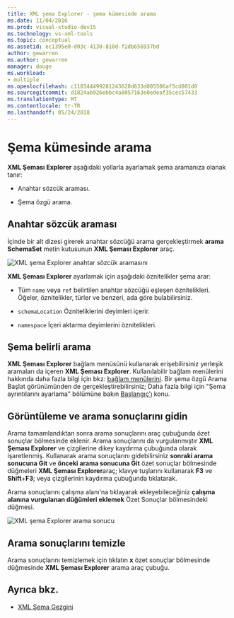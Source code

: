 ```yaml
---
title: XML şema Explorer - şema kümesinde arama
ms.date: 11/04/2016
ms.prod: visual-studio-dev15
ms.technology: vs-xml-tools
ms.topic: conceptual
ms.assetid: ec1395e0-d03c-4130-810d-f2db656937bd
author: gewarren
ms.author: gewarren
manager: douge
ms.workload:
- multiple
ms.openlocfilehash: c110344499281243628d633d005506af5cd801d0
ms.sourcegitcommit: d1824ab926ebbc4a8057163e0edeaf35cec57433
ms.translationtype: MT
ms.contentlocale: tr-TR
ms.lasthandoff: 05/24/2018
---
```

# <a name="search-the-schema-set"></a>Şema kümesinde arama

**XML Şeması Explorer** aşağıdaki yollarla ayarlamak şema aramanıza olanak tanır:

-   Anahtar sözcük araması.

-   Şema özgü arama.

## <a name="keyword-search"></a>Anahtar sözcük araması

 İçinde bir alt dizesi girerek anahtar sözcüğü arama gerçekleştirmek **arama SchemaSet** metin kutusunun **XML Şeması Explorer** araç.

 ![XML şema Explorer anahtar sözcük aramasını](../xml-tools/media/schemaexplorersearch.gif "SchemaExplorerSearch")

 **XML Şeması Explorer** ayarlamak için aşağıdaki öznitelikler şema arar:

-   Tüm `name` veya `ref` belirtilen anahtar sözcüğü eşleşen öznitelikleri. Öğeler, öznitelikler, türler ve benzeri, ada göre bulabilirsiniz.

-   `schemaLocation` Özniteliklerini deyimleri içerir.

-   `namespace` İçeri aktarma deyimlerini öznitelikleri.

## <a name="schema-specific-search"></a>Şema belirli arama

 **XML Şeması Explorer** bağlam menüsünü kullanarak erişebilirsiniz yerleşik aramaları da içeren **XML Şeması Explorer**. Kullanılabilir bağlam menülerini hakkında daha fazla bilgi için bkz: [bağlam menülerini](../xml-tools/context-menus-xml-schema-explorer.md). Bir şema özgü Arama Başlat görünümünden de gerçekleştirebilirsiniz; Daha fazla bilgi için "Şema ayrıntılarını ayarlama" bölümüne bakın [Başlangıç'ı](../xml-tools/start-view.md) konu.

## <a name="display-and-navigate-search-results"></a>Görüntüleme ve arama sonuçlarını gidin

 Arama tamamlandıktan sonra arama sonuçlarını araç çubuğunda özet sonuçlar bölmesinde eklenir. Arama sonuçlarını da vurgulanmıştır **XML Şeması Explorer** ve çizgilerine dikey kaydırma çubuğunda olarak işaretlenmiş. Kullanarak arama sonuçlarını gidebilirsiniz **sonraki arama sonucuna Git** ve **önceki arama sonucuna Git** özet sonuçlar bölmesinde düğmeleri **XML Şeması Explorer**araç; klavye tuşlarını kullanarak **F3** ve **Shift**+**F3**; veya çizgilerinin kaydırma çubuğunda tıklatarak.

 Arama sonuçlarını çalışma alanı'na tıklayarak ekleyebileceğiniz **çalışma alanına vurgulanan düğümleri eklemek** Özet Sonuçlar bölmesindeki düğmesi.

 ![XML şema Explorer arama sonucu](../xml-tools/media/schemaexplorersearchresult.gif "SchemaExplorerSearchResult")

## <a name="clear-search-results"></a>Arama sonuçlarını temizle

 Arama sonuçlarını temizlemek için tıklatın **x** özet sonuçlar bölmesinde düğmesinde **XML Şeması Explorer** arama araç çubuğu.

## <a name="see-also"></a>Ayrıca bkz.

- [XML Şema Gezgini](../xml-tools/xml-schema-explorer.md)